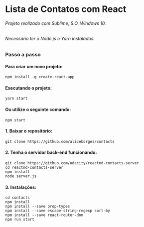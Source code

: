 # Lista de Contatos com React
###### Projeto realizado com Sublime, S.O. Windows 10.
###### Necessário ter o Node.js e Yarn instalados.

### Passo a passo


#### Para criar um novo projeto:
```
npm install -g create-react-app
```
#### Executando o projeto:
```
yarn start
```
#### Ou utilize o seguinte comando:
```
npm start
```

#### 1. Baixar o repositório:
```
git clone https://github.com/aliceborges/contacts
```

#### 2. Tenha o servidor back-end funcionando:
```
git clone https://github.com/udacity/reactnd-contacts-server
cd reactnd-contacts-server
npm install
node server.js
```

#### 3. Instalações:
```
cd contacts
npm install
npm install --save prop-types
npm install --save escape-string-regexp sort-by
npm install --save react-router-dom
npm run start
```
